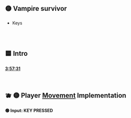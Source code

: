 ## 🟡 Vampire survivor


- Keys

<br>
<br>

## 🟦 Intro




#### [3:57:31](https://youtu.be/8OMghdHP-zs?si=5XxjZthkNMINiZY7&t=14251)

<br>



## 🫐 🟡 Player <u>Movement</u>  Implementation

#### 🟢 Input: KEY PRESSED
